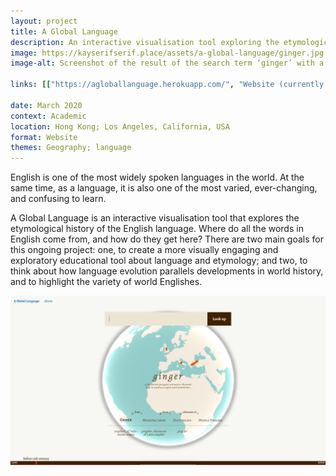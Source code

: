 ```yaml
---
layout: project
title: A Global Language
description: An interactive visualisation tool exploring the etymological history of the English language.
image: https://kayserifserif.place/assets/a-global-language/ginger.jpg
image-alt: Screenshot of the result of the search term ‘ginger’ with a globe visualising the geographical origins of the word and a timeline visualising the historical origin of the word.

links: [["https://agloballanguage.herokuapp.com/", "Website (currently down)"], ["https://github.com/kayserifserif/agloballanguage", "GitHub"]]

date: March 2020
context: Academic
location: Hong Kong; Los Angeles, California, USA
format: Website
themes: Geography; language
---
```


English is one of the most widely spoken languages in the world. At the same time, as a language, it is also one of the most varied, ever-changing, and confusing to learn.

A Global Language is an interactive visualisation tool that explores the etymological history of the English language. Where do all the words in English come from, and how do they get here? There are two main goals for this ongoing project: one, to create a more visually engaging and exploratory educational tool about language and etymology; and two, to think about how language evolution parallels developments in world history, and to highlight the variety of world Englishes.

<div class="gallery">
  <div><img src="/assets/a-global-language/ginger.jpg" alt="Screenshot of the result of the search term ‘ginger’ with a globe visualising the geographical origins of the word and a timeline visualising the historical origin of the word."></div>
</div>